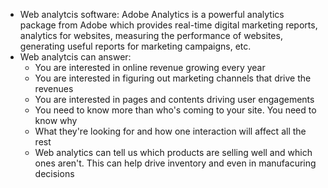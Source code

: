 * Web analytcis software: Adobe Analytics is a powerful analytics package from Adobe which provides real-time digital marketing reports, analytics for websites, measuring the performance of websites, generating useful reports for marketing campaigns, etc.
* Web analytcis can answer:
  - You are interested in online revenue growing every year
  - You are interested in figuring out marketing channels that drive the revenues
  - You are interested in pages and contents driving user engagements
  - You need to know more than who's coming to your site. You need to know why
  - What they're looking for and how one interaction will affect all the rest
  - Web analytics can tell us which products are selling well and which ones aren't. This can help drive inventory and even in manufacuring decisions
